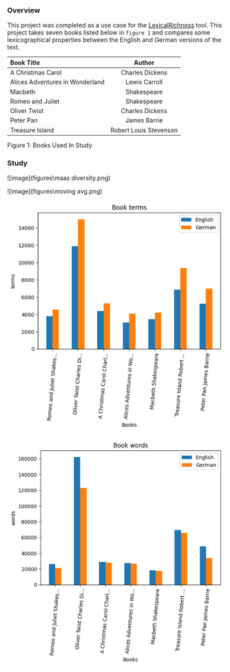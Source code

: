 ### Overview
This project was completed as a use case for the [LexicalRichness](https://github.com/LSYS/LexicalRichness) tool. This project takes seven books listed below in `figure 1` and compares some lexicographical properties between the English and German versions of the text.

| Book Title                        | Author                 | 
| :---                              |    :----:              | 
| A Christmas Carol                 | Charles Dickens        | 
| Alices Adventures in Wonderland   | Lewis Carroll          | 
| Macbeth                           | Shakespeare            |
| Romeo and Juliet                  | Shakespeare            |
| Oliver Twist                      | Charles Dickens        |
| Peter Pan                         | James Barrie           |
| Treasure Island                   | Robert Louis Stevenson |

Figure 1: Books Used In Study

### Study


![image](figures\maas diversity.png)

![image](figures\moving avg.png)

![image](figures\terms.png)

![image](figures\words.png)